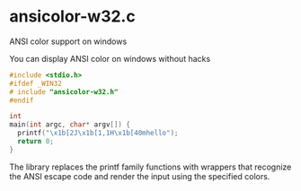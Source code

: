 ansicolor-w32.c
===============

ANSI color support on windows


You can display ANSI color on windows without hacks

```c
#include <stdio.h>
#ifdef _WIN32
# include "ansicolor-w32.h"
#endif

int
main(int argc, char* argv[]) {
  printf("\x1b[2J\x1b[1,1H\x1b[40mhello"); 
  return 0;
}
```

The library replaces the printf family functions with wrappers that recognize the ANSI escape code and render the input using the specified colors.
